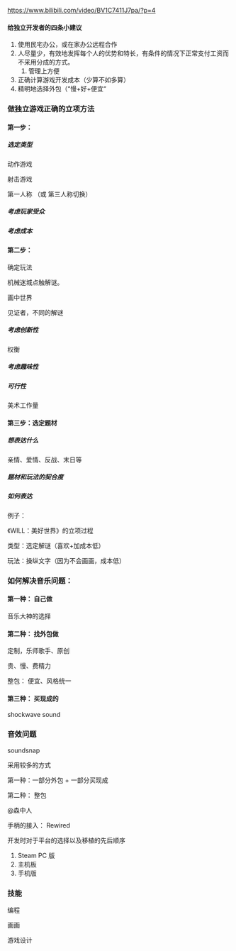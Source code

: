 https://www.bilibili.com/video/BV1C7411J7pa/?p=4

#### 给独立开发者的四条小建议

1. 使用民宅办公，或在家办公远程合作
2. 人尽量少，有效地发挥每个人的优势和特长，有条件的情况下正常支付工资而不采用分成的方式。
   1. 管理上方便
3. 正确计算游戏开发成本（少算不如多算）
4. 精明地选择外包（“慢+好+便宜“



### 做独立游戏正确的立项方法

#### 第一步：

##### 选定类型

动作游戏

射击游戏

第一人称 （或 第三人称切换）

##### 考虑玩家受众

##### 考虑成本

#### 第二步：

确定玩法

机械迷城点触解谜。

画中世界

见证者，不同的解谜 

##### 考虑创新性

权衡

##### 考虑趣味性

##### 可行性

美术工作量

#### 第三步：选定题材

##### 想表达什么

亲情、爱情、反战、末日等

##### 题材和玩法的契合度

##### 如何表达



例子：

《WILL：美好世界》的立项过程

类型：选定解谜（喜欢+加成本低）

玩法：操纵文字（因为不会画画，成本低）

 

### 如何解决音乐问题：

#### 第一种： 自己做

音乐大神的选择

#### 第二种： 找外包做

定制，乐师歌手、原创

贵、慢、费精力

整包： 便宜、风格统一

#### 第三种： 买现成的

shockwave sound



### 音效问题

soundsnap



采用较多的方式

第一种：一部分外包 + 一部分买现成

第二种： 整包

@森中人



手柄的接入： Rewired

开发时对于平台的选择以及移植的先后顺序

1. Steam PC 版
2. 主机板
3. 手机版

### 技能



编程

画画

游戏设计

